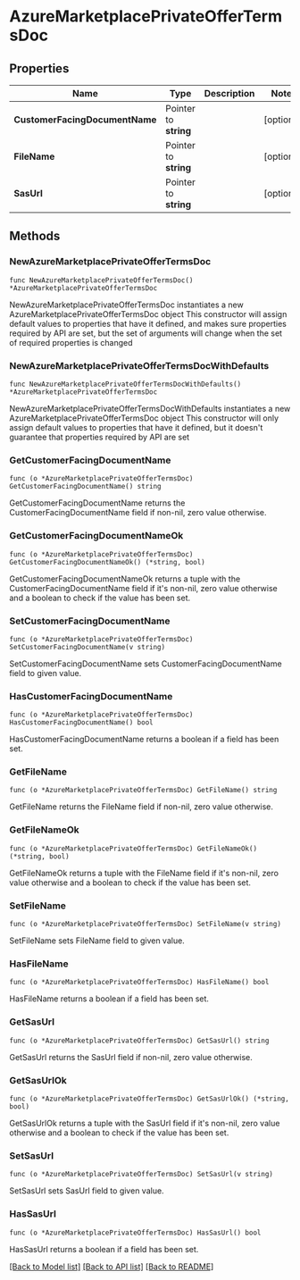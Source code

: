 # AzureMarketplacePrivateOfferTermsDoc

## Properties

Name | Type | Description | Notes
------------ | ------------- | ------------- | -------------
**CustomerFacingDocumentName** | Pointer to **string** |  | [optional] 
**FileName** | Pointer to **string** |  | [optional] 
**SasUrl** | Pointer to **string** |  | [optional] 

## Methods

### NewAzureMarketplacePrivateOfferTermsDoc

`func NewAzureMarketplacePrivateOfferTermsDoc() *AzureMarketplacePrivateOfferTermsDoc`

NewAzureMarketplacePrivateOfferTermsDoc instantiates a new AzureMarketplacePrivateOfferTermsDoc object
This constructor will assign default values to properties that have it defined,
and makes sure properties required by API are set, but the set of arguments
will change when the set of required properties is changed

### NewAzureMarketplacePrivateOfferTermsDocWithDefaults

`func NewAzureMarketplacePrivateOfferTermsDocWithDefaults() *AzureMarketplacePrivateOfferTermsDoc`

NewAzureMarketplacePrivateOfferTermsDocWithDefaults instantiates a new AzureMarketplacePrivateOfferTermsDoc object
This constructor will only assign default values to properties that have it defined,
but it doesn't guarantee that properties required by API are set

### GetCustomerFacingDocumentName

`func (o *AzureMarketplacePrivateOfferTermsDoc) GetCustomerFacingDocumentName() string`

GetCustomerFacingDocumentName returns the CustomerFacingDocumentName field if non-nil, zero value otherwise.

### GetCustomerFacingDocumentNameOk

`func (o *AzureMarketplacePrivateOfferTermsDoc) GetCustomerFacingDocumentNameOk() (*string, bool)`

GetCustomerFacingDocumentNameOk returns a tuple with the CustomerFacingDocumentName field if it's non-nil, zero value otherwise
and a boolean to check if the value has been set.

### SetCustomerFacingDocumentName

`func (o *AzureMarketplacePrivateOfferTermsDoc) SetCustomerFacingDocumentName(v string)`

SetCustomerFacingDocumentName sets CustomerFacingDocumentName field to given value.

### HasCustomerFacingDocumentName

`func (o *AzureMarketplacePrivateOfferTermsDoc) HasCustomerFacingDocumentName() bool`

HasCustomerFacingDocumentName returns a boolean if a field has been set.

### GetFileName

`func (o *AzureMarketplacePrivateOfferTermsDoc) GetFileName() string`

GetFileName returns the FileName field if non-nil, zero value otherwise.

### GetFileNameOk

`func (o *AzureMarketplacePrivateOfferTermsDoc) GetFileNameOk() (*string, bool)`

GetFileNameOk returns a tuple with the FileName field if it's non-nil, zero value otherwise
and a boolean to check if the value has been set.

### SetFileName

`func (o *AzureMarketplacePrivateOfferTermsDoc) SetFileName(v string)`

SetFileName sets FileName field to given value.

### HasFileName

`func (o *AzureMarketplacePrivateOfferTermsDoc) HasFileName() bool`

HasFileName returns a boolean if a field has been set.

### GetSasUrl

`func (o *AzureMarketplacePrivateOfferTermsDoc) GetSasUrl() string`

GetSasUrl returns the SasUrl field if non-nil, zero value otherwise.

### GetSasUrlOk

`func (o *AzureMarketplacePrivateOfferTermsDoc) GetSasUrlOk() (*string, bool)`

GetSasUrlOk returns a tuple with the SasUrl field if it's non-nil, zero value otherwise
and a boolean to check if the value has been set.

### SetSasUrl

`func (o *AzureMarketplacePrivateOfferTermsDoc) SetSasUrl(v string)`

SetSasUrl sets SasUrl field to given value.

### HasSasUrl

`func (o *AzureMarketplacePrivateOfferTermsDoc) HasSasUrl() bool`

HasSasUrl returns a boolean if a field has been set.


[[Back to Model list]](../README.md#documentation-for-models) [[Back to API list]](../README.md#documentation-for-api-endpoints) [[Back to README]](../README.md)


